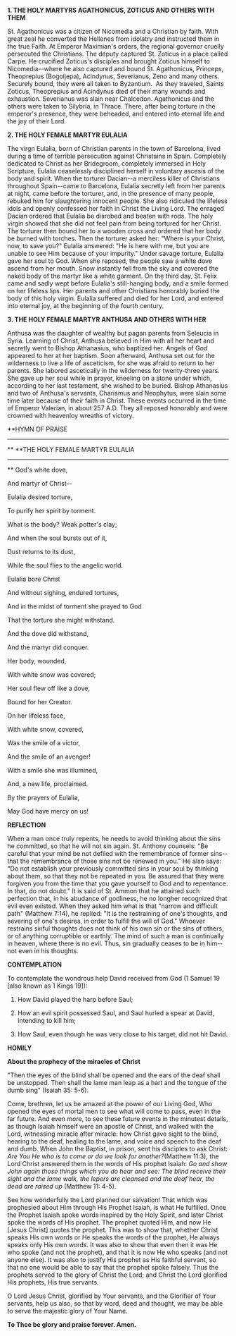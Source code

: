 
**1. THE HOLY MARTYRS AGATHONICUS, ZOTICUS AND OTHERS WITH THEM**

St. Agathonicus was a citizen of Nicomedia and a Christian by faith. With great zeal he converted the Hellenes from idolatry and instructed them in the true Faith. At Emperor Maximian's orders, the regional governor cruelly persecuted the Christians. The deputy captured St. Zoticus in a place called Carpe. He crucified Zoticus's disciples and brought Zoticus himself to Nicomedia--where he also captured and bound St. Agathonicus, Princeps, Theoprepius (Bogoljepa), Acindynus, Severianus, Zeno and many others. Securely bound, they were all taken to Byzantium.  As they traveled, Saints Zoticus, Theoprepius and Acindynus died of their many wounds and exhaustion. Severianus was slain near Chalcedon. Agathonicus and the others were taken to Silybria, in Thrace. There, after being torture in the emperor's presence, they were beheaded, and entered into eternal life and the joy of their Lord.

**2. THE HOLY FEMALE MARTYR EULALIA**

The virgn Eulalia, born of Christian parents in the town of Barcelona, lived during a time of terrible persecution against Christains in Spain. Completely dedicated to Christ as her Bridegroom, completely immersed in Holy Scripture, Eulalia ceaselessly disciplined herself in voluntary ascesis of the body and spirit. When the torturer Dacian--a merciless killer of Christians throughout Spain--came to Barcelona, Eulalia secretly left from her parents at night, came before the torturer, and, in the presence of many people, rebuked him for slaughtering innocent people. She also ridiculed the lifeless idols and openly confessed her faith in Christ the Living Lord. The enraged Dacian ordered that Eulalia be disrobed and beaten with rods. The holy virgin showed that she did not feel pain from being tortured for her Christ. The torturer then bound her to a wooden cross and ordered that her body be burned with torches. Then the torturer asked her: "Where is your Christ, now, to save you?" Eulalia answered: "He is here with me, but you are unable to see Him because of your impurity." Under savage torture, Eulalia gave her soul to God. When she reposed, the people saw a white dove ascend from her mouth. Snow instantly fell from the sky and covered the naked body of the martyr like a white garment. On the third day, St. Felix came and sadly wept before Eulalia's still-hanging body, and a smile formed on her lifeless lips. Her parents and other Christians honorably buried the body of this holy virgin. Eulalia suffered and died for her Lord, and entered into eternal joy, at the beginning of the fourth century.

**3. THE HOLY FEMALE MARTYR ANTHUSA AND OTHERS WITH HER**

Anthusa was the daughter of wealthy but pagan parents from Seleucia in Syria. Learning of Christ, Anthusa believed in Him with all her heart and secretly went to Bishop Athanasius, who baptized her. Angels of God appeared to her at her baptism. Soon afterward, Anthusa set out for the wilderness to live a life of asceticism, for she was afraid to return to her parents. She labored ascetically in the wilderness for twenty-three years. She gave up her soul while in prayer, kneeling on a stone under which, according to her last testament, she wished to be buried. Bishop Athanasius and two of Anthusa's servants, Charismus and Neophytus, were slain some time later because of their faith in Christ. These events occurred in the time of Emperor Valerian, in about 257 A.D. They all reposed honorably and were crowned with heavenloy wreaths of victory.


**HYMN OF PRAISE
**** 
**
**THE HOLY FEMALE MARTYR EULALIA
**** 
**
God's white dove,
 

And martyr of Christ--
 

Eulalia desired torture,
 

To purify her spirit by torment.
 

What is the body? Weak potter's clay;


And when the soul bursts out of it,
 

Dust returns to its dust,
 

While the soul flies to the angelic world.
 

Eulalia bore Christ
 

And without sighing, endured tortures,
 

And in the midst of torment she prayed to God
 

That the torture she might withstand.
 

And the dove did withstand,
 

And the martyr did conquer.
 

Her body, wounded,
 

With white snow was covered;
 

Her soul flew off like a dove,
 

Bound for her Creator.
 

On her lifeless face,
 

With white snow, covered,
 

Was the smile of a victor,
 

And the smile of an avenger!
 

With a smile she was illumined,
 

And, a new life, proclaimed.
 

By the prayers of Eulalia,
 

May God have mercy on us!
 

**REFLECTION**

When a man once truly repents, he needs to avoid thinking about the sins he committed, so that he will not sin again. St. Anthony counsels: "Be careful that your mind be not defiled with the remembrance of former sins--that the remembrance of those sins not be renewed in you." He also says: "Do not establish your previously committed sins in your soul by thinking about them, so that they not be repeated in you. Be assured that they were forgiven you from the time that you gave yourself to God and to repentance. In that, do not doubt." It is said of St. Ammon that he attained such perfection that, in his abudance of godliness, he no longher recognized that evil even existed. When they asked him what is that "narrow and difficult path" (Matthew 7:14), he replied: "It is the restraining of one's thoughts, and severing of one's desires, in order to fulfill the will of God." Whoever restrains sinful thoughts does not think of his own sin or the sins of others, or of anything corruptible or earthly. The mind of such a man is continually in heaven, where there is no evil. Thus, sin gradually ceases to be in him--not even in his thoughts.


**CONTEMPLATION**


To contemplate the wondrous help David received from God (1 Samuel 19 [also known as 1 Kings 19]):

1.  How David played the harp before Saul;

1.  How an evil spirit possessed Saul, and Saul hurled a spear at David, intending to kill him;

1.  How Saul, even though he was very close to his target, did not hit David.


**HOMILY**


**About the prophecy of the miracles of Christ**

"Then the eyes of the blind shall be opened and the ears of the deaf shall be unstopped. Then shall the lame man leap as a hart and the tongue of the dumb sing" (Isaiah 35: 5-6).

Come, brethren, let us be amazed at the power of our Living God, Who opened the eyes of mortal men to see what will come to pass, even in the far future. And even more, to see these future events in the minutest details, as though Isaiah himself were an apostle of Christ, and walked with the Lord, witnessing miracle after miracle: how Christ gave sight to the blind, hearing to the deaf, healing to the lame, and voice and speech to the deaf and dumb. When John the Baptist, in prison, sent his disciples to ask Christ: *Are You He who is to come or do we look for another?*(Matthew 11:3), the Lord Christ answered them in the words of His prophet Isaiah: *Go and show John again those things which you do hear and see: The blind receive their sight and the lame walk, the lepers are cleansed and the deaf hear, the dead are raised up* (Matthew 11: 4-5). 

See how wonderfully the Lord planned our salvation! That which was prophesied about Him through His Prophet Isaiah, is what He fulfilled. Once the Prophet Isaiah spoke words inspired by the Holy Spirit, and later Christ spoke the words of His prophet. The prophet quoted Him, and now He [Jesus Christ] quotes the prophet. This was to show that, whether Christ speaks His own words or He speaks the words of the prophet, He always speaks only His own words. It was also to show that even then it was He who spoke (and not the prophet), and that it is now He who speaks (and not anyone else). It was also to justify His prophet as His faithful servant, so that no one would be able to say that the prophet spoke falsely. Thus the prophets served to the glory of Christ the Lord; and Christ the Lord glorified His prophets, His true servants.

O Lord Jesus Christ, glorified by Your servants, and the Glorifier of Your servants, help us also, so that by word, deed and thought, we may be able to serve the majestic glory of Your Name.

**To Thee be glory and praise forever. Amen.**
